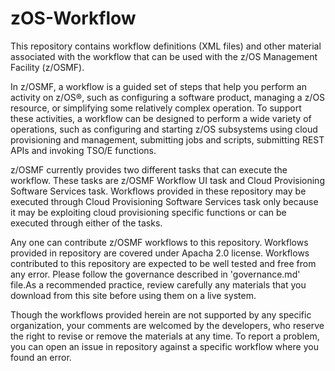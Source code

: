 # zOS-Workflow
This repository contains workflow definitions (XML files) and other material associated with the workflow that can be used with the z/OS Management Facility (z/OSMF).

In z/OSMF, a workflow is a guided set of steps that help you perform an activity on z/OS®, such as configuring a software product, managing a z/OS resource, or simplifying some relatively complex operation. To support these activities, a workflow can be designed to perform a wide variety of operations, such as configuring and starting z/OS subsystems using cloud provisioning and management, submitting jobs and scripts, submitting REST APIs and invoking TSO/E functions.

z/OSMF currently provides two different tasks that can execute the workflow. These tasks are z/OSMF Workflow UI task and Cloud Provisioning Software Services task. Workflows provided in these repository may be executed through Cloud Provisioning Software Services task only because it may be exploiting cloud provisioning specific functions or can be executed through either of the tasks. 

Any one can contribute z/OSMF workflows to this repository. Workflows provided in repository are covered under Apacha 2.0 license. Workflows contributed to this repository are expected to be well tested and free from any error. Please follow the governance described in 'governance.md' file.As a recommended practice, review carefully any materials that you download from this site before using them on a live system. 

Though the workflows provided herein are not supported by any specific organization, your comments are welcomed by the developers, who reserve the right to revise or remove the materials at any time. To report a problem, you can open an issue in repository against a specific workflow where you found an error. 
